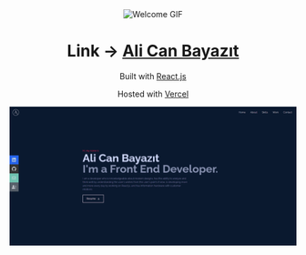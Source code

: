 <div align="center">
  <img alt="Welcome GIF" src="https://user-images.githubusercontent.com/45832621/132932084-eb809240-c9b6-44f4-a4f4-1034d9893d4a.gif" />
</div>

<h1 align="center">
  Link → <a href="https://portfolio-react-coral.vercel.app/" target="_blank">Ali Can Bayazıt</a>
</h1>

<p align="center">
Built with <a href="https://reactjs.org/" target="_blank">React.js</a>

<p align="center">
   Hosted with <a href="https://vercel.com/" target="_blank">Vercel</a>
</p>

![Görsel](src/assets/portfolyo.png)
